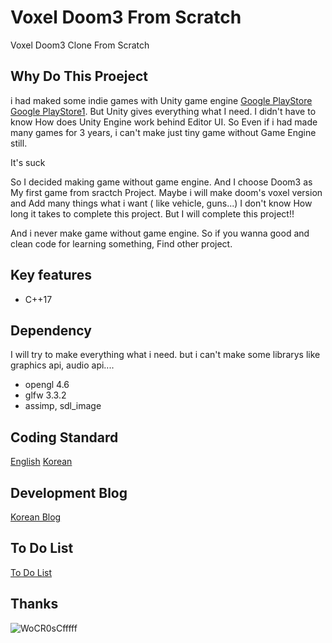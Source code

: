 

# Voxel Doom3 From Scratch
Voxel  Doom3 Clone From Scratch

## Why Do This Proeject
i had maked some indie games with Unity game engine [Google PlayStore](https://play.google.com/store/apps/details?id=com.milli.findkiller2&hl=ko)  [Google PlayStore1](https://play.google.com/store/apps/details?id=com.NintyNineMillion.FindKiller&hl=ko).
But Unity gives everything what I need. I didn't have to know How does Unity Engine work behind Editor UI.
So Even if i had made many games for 3 years, i can't make just tiny game without Game Engine still.

It's suck

So I decided making game without game engine.
And I choose Doom3 as My first game from sractch Project. 
Maybe i will make doom's voxel version and Add many things what i want ( like vehicle, guns...)
I don't know How long it takes to complete this project.
But I will complete this project!!

And i never make game without game engine.
So if you wanna good and clean code for learning something, Find other project.

## Key features

  * C++17

## Dependency
I will try to make everything what i need.
but i can't make some librarys like graphics api, audio api....

  * opengl 4.6
  * glfw 3.3.2
  * assimp, sdl_image

## Coding Standard
[English](https://docs.google.com/document/d/1cT8EPgMXe0eopeHvwuFmbHG4TJr5kUmcovkr5irQZmo/edit)
[Korean](https://docs.popekim.com/ko/coding-standards/cpp)

## Development Blog
[Korean Blog](https://sungjjinkang.github.io/) 

## To Do List
[To Do List](https://trello.com/invite/b/ukD86Ows/82ba51681217ab3515e8006bf5c4988c/doom3-from-scratch) 

## Thanks
![WoCR0sCfffff](https://user-images.githubusercontent.com/33873804/103935734-5e92e300-516a-11eb-9afd-ab48b5f65791.png)
